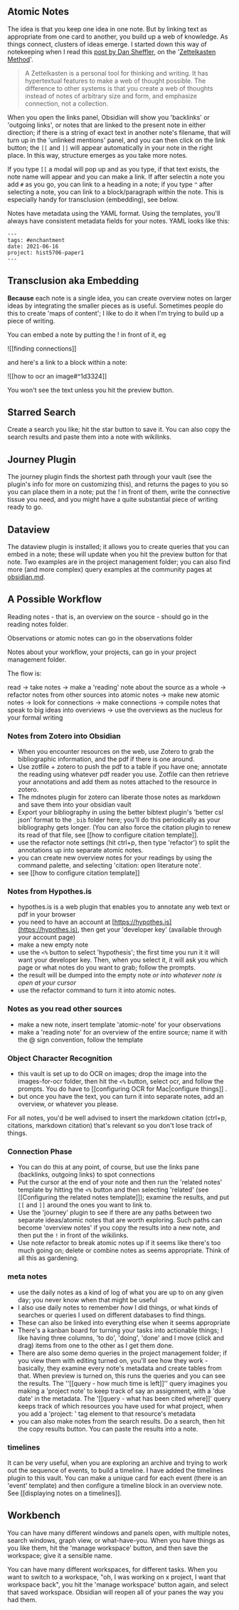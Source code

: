 ## Atomic Notes

The idea is that you keep one idea in one note. But by linking text as appropriate from one card to another, you build up a web of knowledge. As things connect, clusters of ideas emerge. I started down this way of notekeeping when I read this [post by Dan Sheffler](http://www.dansheffler.com/blog/2015-05-05-the-zettelkasten-method/), on the '[Zettelkasten Method](https://zettelkasten.de/introduction/)'. 

> A Zettelkasten is a personal tool for thinking and writing. It has hypertextual features to make a web of thought possible. The difference to other systems is that you create a web of thoughts instead of notes of arbitrary size and form, and emphasize connection, not a collection.

When you open the links panel, Obsidian will show you 'backlinks' or 'outgoing links', or notes that are linked to the present note in either direction; if there is a string of exact text in another note's filename, that will turn up in the 'unlinked mentions' panel, and you can then click on the link button; the `[[` and `]]` will appear automatically in your note in the right place. In this way, structure emerges as you take more notes.

If you type `[[` a modal will pop up and as you type, if that text exists, the note name will appear and you can make a link. If after selectin a note you add `#`  as you go, you can link to a heading in a note; if you type `^` after selecting a note, you can link to a block/paragraph within the note. This is especially handy for transclusion (embedding), see below.

Notes have metadata using the YAML format. Using the templates, you'll always have consistent metadata fields for your notes. YAML looks like this:

```
---
tags: #enchantment
date: 2021-06-16
project: hist5706-paper1
---
```



## Transclusion aka Embedding

**Because** each note is a single idea, you can create overview notes on larger ideas by integrating the smaller pieces as is useful. Sometimes people do this to create 'maps of content'; I like to do it when I'm trying to build up a piece of writing. 

You can embed a note by putting the ! in front of it, eg

![[finding connections]]

and here's a link to a block within a note:

![[how to ocr an image#^1d3324]]

You won't see the text unless you hit the preview button. 

## Starred Search 

Create a search you like; hit the star button to save it. You can also copy the search results and paste them into a note with wikilinks.

## Journey Plugin 

The journey plugin finds the shortest path through your vault (see the plugin's info for more on customizing this), and returns the pages to you so you can place them in a note; put the ! in front of them, write the connective tissue you need, and you might have a quite substantial piece of writing ready to go.

## Dataview 

The dataview plugin is installed; it allows you to create queries that you can embed in a note; these will update when you hit the preview button for that note. Two examples are in the project management folder; you can also find more (and more complex) query examples at the community pages at [obsidian.md](https://obsidian.md).

## A Possible Workflow 

Reading notes - that is, an overview on the source - should go in the reading notes folder.

Observations or atomic notes can go in the observations folder

Notes about your workflow, your projects, can go in your project management folder.

The flow is:

read -> take notes -> make a 'reading' note about the source as a whole -> refactor notes from other sources into atomic notes -> make new atomic notes -> look for connections -> make connections -> compile notes that speak to big ideas into overviews -> use the overviews as the nucleus for your formal writing

### Notes from Zotero into Obsidian
- When you encounter resources on the web, use Zotero to grab the bibliographic information, and the pdf if there is one around. 
- Use zotfile + zotero to push the pdf to a table if you have one; annotate the reading using whatever pdf reader you use. Zotfile can then retrieve your annotations and add them as notes attached to the resource in zotero.
- The mdnotes plugin for zotero can liberate those notes as markdown and save them into your obsidian vault 
- Export your bibliography in using the better bibtext plugin's 'better csl json' format to the `_bib` folder here; you'll do this periodically as your bibliography gets longer. (You can also force the citation plugin to renew its read of that file, see [[how to configure citation template]]. 
- use the refactor note settings (hit ctrl+p, then type 'refactor') to split the annotations up into separate atomic notes. 
- you can create new overview notes for your readings by using the command palette, and selecting 'citation: open literature note'. 
- see [[how to configure citation template]]

### Notes from Hypothes.is
- hypothes.is is a web plugin that enables you to annotate any web text or pdf in your browser
- you need to have an account at [https://hypothes.is](https://hypothes.is), then get your 'developer key' (available through your account page)
- make a new empty note
- use the `<%` button to select 'hypothesis'; the first time you run it it will want your developer key. Then, when you select it, it will ask you which page or what notes do you want to grab; follow the prompts.
- the result will be dumped into the empty note _or into whatever note is open at your cursor_
- use the refactor command to turn it into atomic notes.

### Notes as you read other sources 
- make a new note, insert template 'atomic-note' for your observations
- make a 'reading note' for an overview of the entire source; name it with the @ sign convention, follow the template

### Object Character Recognition
- this vault is set up to do OCR on images; drop the image into the images-for-ocr folder, then hit the `<%` button, select ocr, and follow the prompts. You do have to [[configuring OCR for Mac|configure things]] .
- but once you have the text, you can turn it into separate notes, add an overview, or whatever you please.

For all notes, you'd be well advised to insert the markdown citation (ctrl+p, citations, markdown citation) that's relevant so you don't lose track of things.

### Connection Phase 
- You can do this at any point, of course, but use the links pane (backlinks, outgoing links) to spot connections
- Put the cursor at the end of your note and then run the 'related notes' template by hitting the `<%` button and then selecting 'related' (see [[Configuring the related notes template]]); examine the results, and put `[[` and `]]` around the ones you want to link to.
- Use the 'journey' plugin to see if there are any paths between two separate ideas/atomic notes that are worth exploring. Such paths can become 'overview notes' if you copy the results into a new note, and then put the `!` in front of the wikilinks.
- Use note refactor to break atomic notes up if it seems like there's too much going on; delete or combine notes as seems appropriate. Think of all this as gardening.

### meta notes 
- use the daily notes as a kind of log of what you are up to on any given day; you never know when that might be useful
- I also use daily notes to remember _how_ I did things, or what kinds of searches or queries I used on different databases to find things. 
- These can also be linked into everything else when it seems appropriate
- There's a kanban board for turning your tasks into actionable things; I like having three columns, 'to do', 'doing', 'done' and I move (click and drag) items from one to the other as I get them done.
- There are also some demo queries in the project management folder; if you view them with editing turned on, you'll see how they work - basically, they examine every note's metadata and create tables from that. When preview is turned on, this runs the queries and you can see the results. The ''[[query - how much time is left]]'' query imagines you making a 'project note' to keep track of say an assignment, with a 'due date' in the metadata. The '[[query - what has been cited where]]' query keeps track of which resources you have used for what project, when you add a 'project: ' tag element to that resource's metadata
- you can also make notes from the search results. Do a search, then hit the copy results button. You can paste the results into a note. 

### timelines
It can be very useful, when you are exploring an archive and trying to work out the sequence of events, to build a timeline. I have added the timelines plugin to this vault. You can make a unique card for each event (there is an 'event' template) and then configure a timeline block in an overview note. See [[displaying notes on a timelines]].

## Workbench

You can have many different windows and panels open, with multiple notes, search windows, graph view, or what-have-you. When you have things as you like them, hit the 'manage workspace' button, and then save the workspace; give it a sensible name. 

You can have many different workspaces, for different tasks. When you want to switch to a workspace, "oh, I was working on x project, I want that workspace back", you hit the 'manage workspace' button again, and select that saved workspace. Obsidian will reopen all of your panes the way you had them.

